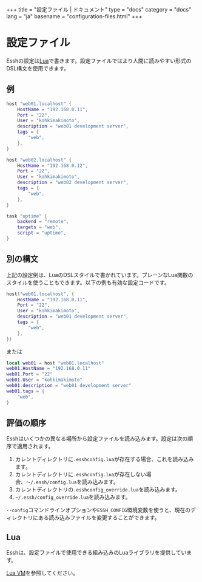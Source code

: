 +++
title = "設定ファイル | ドキュメント"
type = "docs"
category = "docs"
lang = "ja"
basename = "configuration-files.html"
+++

# 設定ファイル

Esshの設定は[Lua](https://www.lua.org/)で書きます。設定ファイルではより人間に読みやすい形式のDSL構文を使用できます。

## 例

~~~lua
host "web01.localhost" {
    HostName = "192.168.0.11",
    Port = "22",
    User = "kohkimakimoto",
    description = "web01 development server",
    tags = {
        "web",
    },
}

host "web02.localhost" {
    HostName = "192.168.0.12",
    Port = "22",
    User = "kohkimakimoto",
    description = "web02 development server",
    tags = {
        "web",
    },
}

task "uptime" {
    backend = "remote",
    targets = "web",
    script = "uptime",
}
~~~

## 別の構文

上記の設定例は、LuaのDSLスタイルで書かれています。プレーンなLua関数のスタイルを使うこともできます。以下の例も有効な設定コードです。

~~~lua
host("web01.localhost", {
    HostName = "192.168.0.11",
    Port = "22",
    User = "kohkimakimoto",
    description = "web01 development server",
    tags = {
        "web",
    },
})
~~~

または

~~~lua
local web01 = host "web01.localhost"
web01.HostName = "192.168.0.11"
web01.Port = "22"
web01.User = "kohkimakimoto"
web01.description = "web01 development server"
web01.tags = {
    "web",
}
~~~

## 評価の順序

Esshはいくつかの異なる場所から設定ファイルを読み込みます。設定は次の順序で適用されます。

1. カレントディレクトリに`.esshconfig.lua`が存在する場合、これを読み込みます。
1. カレントディレクトリに`.esshconfig.lua`が存在しない場合、`〜/.essh/config.lua`を読み込みます。
1. カレントディレクトリの`.esshconfig_override.lua`を読み込みます。
1. `~/.essh/config_override.lua`を読み込みます。

`--config`コマンドラインオプションや`ESSH_CONFIG`環境変数を使うと、現在のディレクトリにある読み込みファイルを変更することができます。

## Lua

Esshは、設定ファイルで使用できる組み込みのLuaライブラリを提供しています。

[Lua VM](lua-vm.html)を参照してください。
